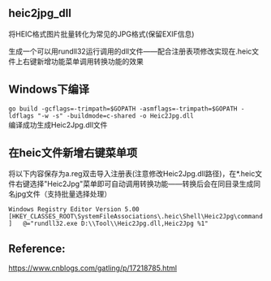 ## heic2jpg_dll
将HEIC格式图片批量转化为常见的JPG格式(保留EXIF信息)  

生成一个可以用rundll32运行调用的dll文件——配合注册表项修改实现在.heic文件上右键新增功能菜单调用转换功能的效果

## Windows下编译  
`go build -gcflags=-trimpath=$GOPATH -asmflags=-trimpath=$GOPATH -ldflags "-w -s" -buildmode=c-shared -o Heic2Jpg.dll`  
编译成功生成Heic2Jpg.dll文件  

## 在heic文件新增右键菜单项  
将以下内容保存为a.reg双击导入注册表(注意修改Heic2Jpg.dll路径)，在*.heic文件右键选择"Heic2Jpg"菜单即可自动调用转换功能——转换后会在同目录生成同名jpg文件（支持批量选择处理）  

`
Windows Registry Editor Version 5.00  
[HKEY_CLASSES_ROOT\SystemFileAssociations\.heic\Shell\Heic2Jpg\command]  
@="rundll32.exe D:\\Tool\\Heic2Jpg.dll,Heic2Jpg %1"  
`

## Reference:
https://www.cnblogs.com/gatling/p/17218785.html
